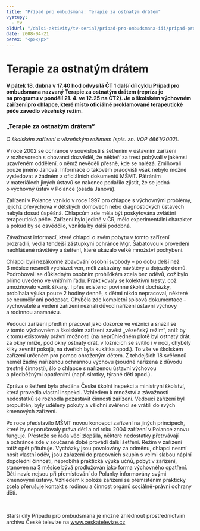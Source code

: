 ```yaml
---
title: "Případ pro ombudsmana: Terapie za ostnatým drátem"
vystupy:
  - tv
oldUrl: "/dalsi-aktivity/tv-serial/pripad-pro-ombudsmana-iii/pripad-pro-ombudsmana-terapie-za-ostnatym-dratem/"
date: 2008-04-21
perex: "<p></p>"
---
```


<!-- imported from the old website -->

<h1 class="Nadpis1">Terapie za ostnatým drátem</h1><p class="Normln-web"><span style="FONT-WEIGHT: bold">V pátek 1</span><span style="FONT-WEIGHT: bold">8</span><span style="FONT-WEIGHT: bold">. dubna v 17.40 hod odvysílá ČT 1 další díl cyklu Případ pro ombudsmana nazvaný </span><span style="FONT-WEIGHT: bold">Terapie za ostnatým drátem</span><span style="FONT-WEIGHT: bold"> </span><span style="FONT-WEIGHT: bold">(repríza </span><span style="FONT-WEIGHT: bold">je na programu </span><span style="FONT-WEIGHT: bold">v pondělí </span><span style="FONT-WEIGHT: bold">21</span><span style="FONT-WEIGHT: bold">. </span><span style="FONT-WEIGHT: bold">4</span><span style="FONT-WEIGHT: bold">. ve 12.25 na ČT2)</span><span style="FONT-WEIGHT: bold">. J</span><span style="FONT-WEIGHT: bold">e o </span><span style="FONT-WEIGHT: bold">školském výchovném zařízení pro chlapce, které místo oficiálně proklamované terapeutické péče zavedlo vězeňský režim. </span><span style="FONT-WEIGHT: bold"></span></p><h3 class="Nadpis2">„Terapie za ostnatým drátem“</h3><p class="Normln-web"><span style="FONT-STYLE: italic">O školském zařízení s vězeňským režimem</span><span style="FONT-STYLE: italic"> (spis. zn. VOP </span><span style="FONT-STYLE: italic">4661</span><span style="FONT-STYLE: italic">/200</span><span style="FONT-STYLE: italic">2</span><span style="FONT-STYLE: italic">). </span></p><p class="Normln-web">V roce 2002 se ochránce v souvislosti s šetřením v ústavním zařízení v rozhovorech s chovanci dozvěděl, že někteří za trest pobývali v jakémsi uzavřeném oddělení, o němž nevěděli přesně, kde se nalézá. Zmiňovali pouze jméno Janová. Informace o takovém pracovišti však nebylo možné vysledovat v žádném z oficiálních dokumentů MŠMT. Pátráním v materiálech jiných ústavů se nakonec podařilo zjistit, že se jedná o výchovný ústav v Polance (osada Janová).</p><p class="Normln-web">Zařízení v Polance vzniklo v roce 1997 pro chlapce s výchovnými problémy, jejichž převýchova v dětských domovech nebo diagnostických ústavech nebyla dosud úspěšná. Chlapcům zde měla být poskytována zvláštní terapeutická péče. Zařízení bylo jediné v ČR, mělo experimentální charakter a pokud by se osvědčilo, vznikla by další podobná.</p><p class="Normln-web">Závažnost informací, které chlapci o svém pobytu v tomto zařízení prozradili, vedla tehdejší zástupkyni ochránce Mgr. Šabatovou k provedení neohlášené návštěvy a šetření, které ukázalo velké množství pochybení.</p><p class="Normln-web">Chlapci byli nezákonně zbavování osobní svobody – po dobu delší než 3 měsíce nesměli vycházet ven, měli zakázány návštěvy a dojezdy domů. Podrobovali se důkladným osobním prohlídkám zcela bez oděvů, což bylo přímo uvedeno ve vnitřním řádu. Praktikovaly se kolektivní tresty, což umožňovalo vznik šikany. I přes existenci povinné školní docházky, probíhala výuka pouze 2 hodiny denně, s dětmi nikdo nepracoval, některé se neuměly ani podepsat. Chyběla zde kompletní spisová dokumentace – vychovatelé a vedení zařízení neznali důvod nařízení ústavní výchovy a rodinnou anamnézu.</p><p class="Normln-web">Vedoucí zařízení předtím pracoval jako dozorce ve věznici a snažil se v tomto výchovném a školském zařízení zavést „vězeňský režim“, aniž by k tomu existovaly právní možnosti (na neprůhledném plotě byl ostnatý drát, za okny mříže, pod okny ostnatý drát, v ložnicích se svítilo i v noci, chyběly kliky zevnitř pokojů, na dveřích byla kukátka apod.). To vše ve školském zařízení určeném pro pomoc ohroženým dětem. Z tehdejších 18 svěřenců neměl žádný nařízenou ochrannou výchovu (soudně nařízená z důvodu trestné činnosti), šlo o chlapce s nařízenou ústavní výchovou a předběžnými opatřeními (např. sirotky, týrané děti apod.).</p><p class="Normln-web">Zpráva o šetření byla předána České školní inspekci a ministryni školství, která provedla vlastní inspekci. Vzhledem k množství a závažnosti nedostatků se rozhodla pozastavit činnosti zařízení. Vedoucí zařízení byl propuštěn, byly uděleny pokuty a všichni svěřenci se vrátili do svých kmenových zařízení.</p><p class="Normln-web">Po roce představilo MŠMT novou koncepci zařízení na jiných principech, které by neporušovaly práva dětí a od roku 2004 zařízení v Polance znovu funguje. Přestože se řada věcí zlepšila, některé nedostatky přetrvávají a ochránce zde v současné době provádí další šetření. Režim v zařízení totiž opět přituhuje. Vycházky jsou povolovány za odměnu, chlapci nesmí nosit vlastní oděv, jsou zařazeni do pracovních skupin s velmi slabou náplní dopolední činnosti, neprobíhá praktická výuka učňů, pobyt v zařízení, stanoven na 3 měsíce bývá prodlužován jako forma výchovného opatření. Děti navíc nejsou při přemísťování do Polanky informovány svými kmenovými ústavy. Vzhledem k poloze zařízení se přemístěním prakticky zcela přerušuje kontakt s rodinou a činnost orgánů sociálně-právní ochrany dětí.</p><p class="Normln-web"> </p><p class="Normln">Starší díly Případu pro ombudsmana je možné zhlédnout prostřednictvím archivu České televize na <a href="../../TISKOVÉ%20ZPRÁVY%202008/www.ceskatelevize.cz">www.ceskatelevize.cz</a></p>
